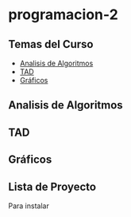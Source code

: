# programacion-2

## Temas del Curso

- [Analisis de Algoritmos](#analisis-de-algoritmos)
- [TAD](#tad)
- [Gráficos](gráficos)

## Analisis de Algoritmos
## TAD
## Gráficos
## Lista de Proyecto




Para instalar
